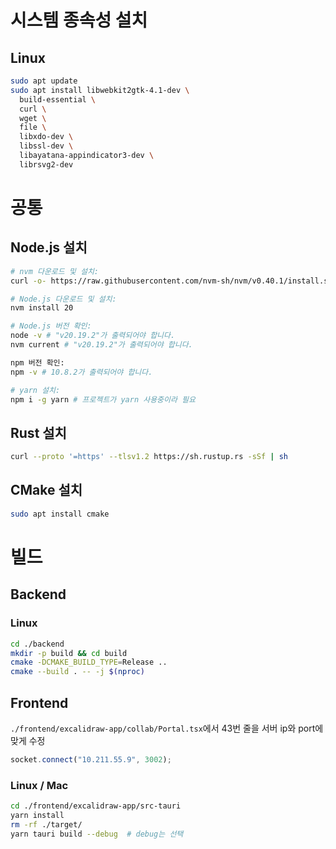 # 시스템 종속성 설치
## Linux
```bash
sudo apt update
sudo apt install libwebkit2gtk-4.1-dev \
  build-essential \
  curl \
  wget \
  file \
  libxdo-dev \
  libssl-dev \
  libayatana-appindicator3-dev \
  librsvg2-dev
```

# 공통
## Node.js 설치

```bash
# nvm 다운로드 및 설치:
curl -o- https://raw.githubusercontent.com/nvm-sh/nvm/v0.40.1/install.sh | bash

# Node.js 다운로드 및 설치:
nvm install 20

# Node.js 버전 확인:
node -v # "v20.19.2"가 출력되어야 합니다.
nvm current # "v20.19.2"가 출력되어야 합니다.

npm 버전 확인:
npm -v # 10.8.2가 출력되어야 합니다.

# yarn 설치:
npm i -g yarn # 프로젝트가 yarn 사용중이라 필요
```

## Rust 설치
```bash
curl --proto '=https' --tlsv1.2 https://sh.rustup.rs -sSf | sh
```

## CMake 설치
```bash
sudo apt install cmake
```

# 빌드
## Backend
### Linux
```bash
cd ./backend
mkdir -p build && cd build
cmake -DCMAKE_BUILD_TYPE=Release ..
cmake --build . -- -j $(nproc)
```

## Frontend
`./frontend/excalidraw-app/collab/Portal.tsx`에서 43번 줄을 서버 ip와 port에 맞게 수정
```typescript
socket.connect("10.211.55.9", 3002);
```
### Linux / Mac
```bash
cd ./frontend/excalidraw-app/src-tauri
yarn install
rm -rf ./target/
yarn tauri build --debug  # debug는 선택
```
